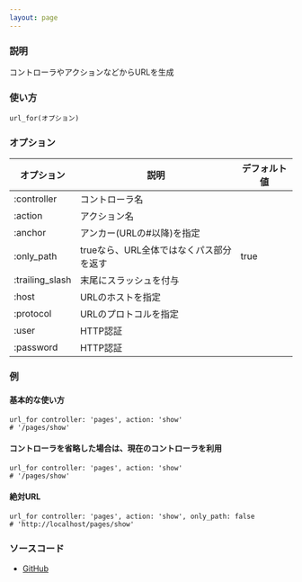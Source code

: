 ```yaml
---
layout: page
---
```

### 説明
コントローラやアクションなどからURLを生成

### 使い方
    url_for(オプション)

### オプション

オプション           | 説明                         | デフォルト値
----------------|-----------------------------|-------
:controller     | コントローラ名                     |
:action         | アクション名                      |
:anchor         | アンカー(URLの#以降)を指定         |
:only_path      | trueなら、URL全体ではなくパス部分を返す | true
:trailing_slash | 末尾にスラッシュを付与              |
:host           | URLのホストを指定                 |
:protocol       | URLのプロトコルを指定               |
:user           | HTTP認証                     |
:password       | HTTP認証                     |

### 例
#### 基本的な使い方
    url_for controller: 'pages', action: 'show'
    # '/pages/show'

#### コントローラを省略した場合は、現在のコントローラを利用
    url_for controller: 'pages', action: 'show'
    # '/pages/show'

#### 絶対URL
    url_for controller: 'pages', action: 'show', only_path: false
    # 'http://localhost/pages/show'

### ソースコード
* [GitHub](https://github.com/rails/rails/blob/f33d52c95217212cbacc8d5e44b5a8e3cdc6f5b3/actionview/lib/action_view/routing_url_for.rb#L79)